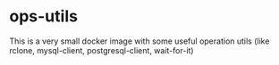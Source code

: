 # ops-utils
This is a very small docker image with some useful operation utils (like rclone, mysql-client, postgresql-client, wait-for-it)
